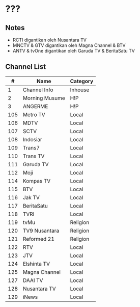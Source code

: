 # ???
## Notes
* RCTI digantikan oleh Nusantara TV
* MNCTV & GTV digantikan oleh Magna Channel & BTV
* ANTV & tvOne digantikan oleh Garuda TV & BeritaSatu TV
## Channel List
\# | Name | Category
-- | -- | --
1 | Channel Info | Inhouse
2 | Morning Musume | H!P
3 | ANGERME | H!P
105 | Metro TV | Local
106 | MDTV | Local
107 | SCTV | Local
108 | Indosiar | Local
109 | Trans7 | Local
110 | Trans TV | Local
111 | Garuda TV | Local
112 | Moji | Local
114 | Kompas TV | Local
115 | BTV | Local
116 | Jak TV | Local
117 | BeritaSatu | Local
118 | TVRI | Local
119 | tvMu | Religion
120 | TV9 Nusantara | Religion
121 | Reformed 21 | Religion
122 | RTV | Local
123 | JTV | Local
124 | Elshinta TV | Local
125 | Magna Channel | Local
127 | DAAI TV | Local
128 | Nusantara TV | Local
129 | iNews | Local
